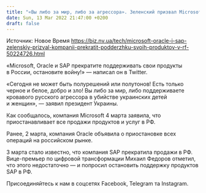 ```yaml
---
title: "«Вы либо за мир, либо за агрессора». Зеленский призвал Microsoft, Oracle и SAP прекратить поддерживать свои продукты в РФ"
date: Sun, 13 Mar 2022 21:47:00 +0200
draft: false
---
```

Источник: Новое Время https://biz.nv.ua/tech/microsoft-oracle-i-sap-zelenskiy-prizval-kompanii-prekratit-podderzhku-svoih-produktov-v-rf-50224726.html


«Microsoft, Oracle и SAP прекратите поддерживать свои продукты в России, остановите войну!» — написал он в Twitter.

«Сегодня не может быть полурешений или полутонов! Есть только черное и белое, добро и зло! Вы либо за мир, либо поддерживаете кровавого русского агрессора в убийстве украинских детей и женщин», — заявил президент Украины.

Как сообщалось, компания Microsoft 4 марта заявила, что приостанавливает все продажи продуктов и услуг в РФ.

Ранее, 2 марта, компания Oracle объявила о приостановке всех операций на российском рынке.

3 марта стало известно, что компания SAP прекратила продажи в РФ. Вице-премьер по цифровой трансформации Михаил Федоров отметил, что этого недостаточно — и попросил остановить поддержку продуктов SAP в РФ.

Присоединяйтесь к нам в соцсетях Facebook, Telegram та Instagram.
